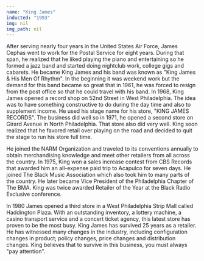 ```yaml
---
name: "King James"
inducted: "1993"
img: nil
img_path: nil
---
```


After serving nearly four years in the United States Air Force, James Cephas went to work for the Postal Service for eight years. During that span, he realized that he liked playing the piano and entertaining so he formed a jazz band and started doing nightclub work, college gigs and cabarets. He became King James and his band was known as "King James & His Men Of Rhythm". In the beginning it was weekend work but the demand for this band became so great that in 1961, he was forced to resign from the post office so that he could travel with his band. In 1968, King James opened a record shop on 52nd Street in West Philadelphia. The idea was to have something constructive to do during the day time and also to supplement income. He used his stage name for his store, "KING JAMES RECORDS". The business did well so in 1971, he opened a second store on Girard Avenue in North Philadelphia. That store also did very well. King soon realized that he favored retail over playing on the road and decided to quit the stage to run his store full time.

He joined the NARM Organization and traveled to its conventions annually to obtain merchandising knowledge and meet other retailers from all across the country. In 1975, King won a sales increase contest from CBS Records that awarded him an all-expense paid trip to Acapulco for seven days. He joined The Black Music Association which also took him to many parts of the country. He later became Vice President of the Philadelphia Chapter of The BMA. King was twice awarded Retailer of the Year at the Black Radio Exclusive conference. 

In 1980 James opened a third store in a West Philadelphia Strip Mall called Haddington Plaza. With an outstanding inventory, a lottery machine, a casino transport service and a concert ticket agency, this latest store has proven to be the most busy. King James has survived 25 years as a retailer. He has witnessed many changes in the industry, including configuration changes in product; policy changes, price changes and distribution changes. King believes that to survive in this business, you must always "pay attention".